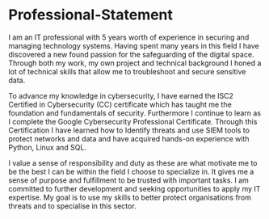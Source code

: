 # Professional-Statement
I am an IT professional with 5 years worth of experience in securing and managing technology systems. Having spent many years in this field I have discovered a new found passion for the safeguarding of the digital space. Through both my work, my own project and technical background I honed a lot of technical skills that allow me to troubleshoot and secure sensitive data. 

To advance my knowledge in cybersecurity, I have earned the ISC2 Certified in Cybersecurity (CC) certificate which has taught me the foundation and fundamentals of security. Furthermore I continue to learn as I complete the Google Cybersecurity Professional Certificate. Through this Certification I have learned how to Identify threats and use SIEM tools to protect networks and data and have acquired hands-on experience with Python, Linux and SQL.

I value a sense of responsibility and duty as these are what motivate me to be the best I can be within the field I choose to specialize in. It gives me a sense of purpose and fulfillment to be trusted with important tasks. I am committed to further development and seeking opportunities to apply my IT expertise. My goal is to use my skills to better protect organisations from threats and to specialise in this sector. 

